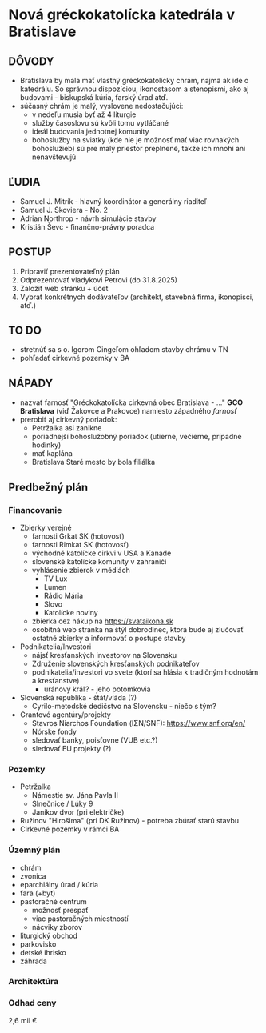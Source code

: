 # Nová gréckokatolícka katedrála v Bratislave


## DÔVODY
- Bratislava by mala mať vlastný gréckokatolícky chrám, najmä ak ide o katedrálu. So správnou dispozíciou, ikonostasom a stenopismi, ako aj budovami - biskupská kúria, farský úrad atď.
- súčasný chrám je malý, vyslovene nedostačujúci:
    - v nedeľu musia byť až 4 liturgie
    - služby časoslovu sú kvôli tomu vytláčané
    - ideál budovania jednotnej komunity
    - bohoslužby na sviatky (kde nie je možnosť mať viac rovnakých bohoslužieb) sú pre malý priestor preplnené, takže ich mnohí ani nenavštevujú

## ĽUDIA
- Samuel J. Mitrík - hlavný koordinátor a generálny riaditeľ
- Samuel J. Škoviera - No. 2
- Adrian Northrop - návrh simulácie stavby
- Kristián Ševc - finančno-právny poradca

## POSTUP
1. Pripraviť prezentovateľný plán
1. Odprezentovať vladykovi Petrovi (do 31.8.2025)
1. Založiť web stránku + účet
1. Vybrať konkrétnych dodávateľov (architekt, stavebná firma, ikonopisci, atď.)

## TO DO
- stretnúť sa s o. Igorom Cingeľom ohľadom stavby chrámu v TN 
- pohľadať cirkevné pozemky v BA

## NÁPADY
- nazvať farnosť "Gréckokatolícka cirkevná obec Bratislava - ..." **GCO Bratislava** (viď Žakovce a Prakovce) namiesto západného _farnosť_
- prerobiť aj cirkevný poriadok:
    - Petržalka asi zanikne
    - poriadnejší bohoslužobný poriadok (utierne, večierne, prípadne hodinky)
    - mať kaplána
    - Bratislava Staré mesto by bola filiálka

   
## Predbežný plán

### Financovanie
- Zbierky verejné
    - farnosti Grkat SK (hotovosť)
    - farnosti Rimkat SK (hotovosť)
    - východné katolícke cirkvi v USA a Kanade
    - slovenské katolícke komunity v zahraničí
    - vyhlásenie zbierok v médiách
        - TV Lux
        - Lumen
        - Rádio Mária
        - Slovo
        - Katolícke noviny
    - zbierka cez nákup na https://svataikona.sk
    - osobitná web stránka na štýl dobrodinec, ktorá bude aj zlučovať ostatné zbierky a informovať o postupe stavby
- Podnikatelia/Investori
    - nájsť kresťanských investorov na Slovensku
    - Združenie slovenských kresťanských podnikateľov
    - podnikatelia/investori vo svete (ktorí sa hlásia k tradičným hodnotám a kresťanstve)
        - uránový kráľ? - jeho potomkovia
- Slovenská republika - štát/vláda (?)
    - Cyrilo-metodské dedičstvo na Slovensku - niečo s tým?
- Grantové agentúry/projekty
    - Stavros Niarchos Foundation (ΙΣΝ/SNF): https://www.snf.org/en/
    - Nórske fondy
    - sledovať banky, poisťovne (VUB etc.?)
    - sledovať EU projekty (?)

### Pozemky

- Petržalka
    - Námestie sv. Jána Pavla II
    - Slnečnice / Lúky 9
    - Janíkov dvor (pri električke)
- Ružinov "Hirošima" (pri DK Ružinov) - potreba zbúrať starú stavbu
- Cirkevné pozemky v rámci BA

### Územný plán
- chrám
- zvonica
- eparchiálny úrad / kúria
- fara (+byt)
- pastoračné centrum 
    - možnosť prespať
    - viac pastoračných miestností
    - nácviky zborov
- liturgický obchod
- parkovisko
- detské ihrisko
- záhrada

### Architektúra

### Odhad ceny

2,6 mil €